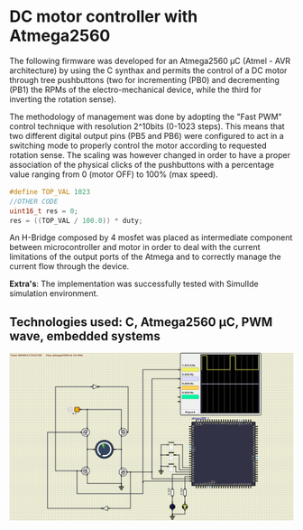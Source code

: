 # DC motor controller with Atmega2560

The following firmware was developed for an Atmega2560 µC (Atmel - AVR architecture) by using the C synthax and permits the control of a DC motor through tree pushbuttons (two for incrementing (PB0) and decrementing (PB1) the RPMs of the electro-mechanical device, while the third for inverting the rotation sense).

The methodology of management was done by adopting the "Fast PWM" control technique with resolution 2^10bits (0-1023 steps).
This means that two different digital output pins (PB5 and PB6) were configured to act in a switching mode to properly control the motor according to requested rotation sense.
The scaling was however changed in order to have a proper association of the physical clicks of the pushbuttons with a percentage value ranging from 0 (motor OFF) to 100% (max speed).<br>
```c
#define TOP_VAL 1023
//OTHER CODE
uint16_t res = 0;
res = ((TOP_VAL / 100.0)) * duty;
``` 

An H-Bridge composed by 4 mosfet was placed as intermediate component between microcontroller and motor in order to deal with the current limitations of the output ports of the Atmega and to correctly manage the current flow through the device.

**Extra's**: The implementation was successfully tested with SimulIde simulation environment.

## Technologies used: C, Atmega2560 µC, PWM wave, embedded systems
![Alt text](PWM_motor_controller.png)







